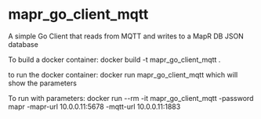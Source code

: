 # mapr_go_client_mqtt
A simple Go Client that reads from MQTT and writes to a MapR DB JSON database

To build a docker container:
docker build -t mapr_go_client_mqtt .

to run the docker container:
docker run mapr_go_client_mqtt which will show the parameters

To run with parameters:
docker run --rm -it mapr_go_client_mqtt -password mapr -mapr-url 10.0.0.11:5678 -mqtt-url 10.0.0.11:1883
